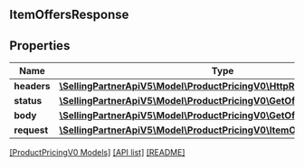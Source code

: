 ## ItemOffersResponse

## Properties

Name | Type | Description | Notes
------------ | ------------- | ------------- | -------------
**headers** | [**\SellingPartnerApiV5\Model\ProductPricingV0\HttpResponseHeaders**](HttpResponseHeaders.md) |  | [optional]
**status** | [**\SellingPartnerApiV5\Model\ProductPricingV0\GetOffersHttpStatusLine**](GetOffersHttpStatusLine.md) |  | [optional]
**body** | [**\SellingPartnerApiV5\Model\ProductPricingV0\GetOffersResponse**](GetOffersResponse.md) |  |
**request** | [**\SellingPartnerApiV5\Model\ProductPricingV0\ItemOffersRequestParams**](ItemOffersRequestParams.md) |  |

[[ProductPricingV0 Models]](../) [[API list]](../../Api) [[README]](../../../README.md)
